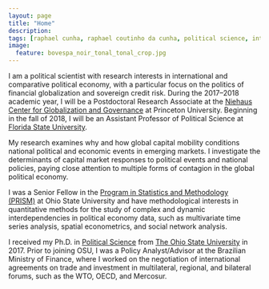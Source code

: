 ```yaml
---
layout: page
title: "Home"
description:
tags: [raphael cunha, raphael coutinho da cunha, political science, international political economy, political economy, finance, financial markets, globalization, contagion, interdependence, political methodology]
image:
  feature: bovespa_noir_tonal_tonal_crop.jpg
---
```




I am a political scientist with research interests in international and comparative political economy, with a particular focus on the politics of financial globalization and sovereign credit risk. During the 2017–2018 academic year, I will be a Postdoctoral Research Associate at the <a href="http://ncgg-new.princeton.edu/" target="_blank">Niehaus Center for Globalization and Governance</a> at Princeton University. Beginning in the fall of 2018, I will be an Assistant Professor of Political Science at <a href="http://coss.fsu.edu/polisci/home" target="_blank">Florida State University</a>.

My research examines why and how global capital mobility conditions national political and economic events in emerging markets. I investigate the determinants of capital market responses to political events and national policies, paying close attention to multiple forms of contagion in the global political economy.

<!--- I analyze contagion dynamics from domestic to international investors in capital market reactions to politics, diffusion processes in governments' decisions to default on sovereign debt, as well as contagion in market assessments of government creditworthiness induced by investors' use of decision heuristics. --->

I was a Senior Fellow in the <a href="https://polisci.osu.edu/research/prism" target="_blank">Program in Statistics and Methodology (PRISM)</a> at Ohio State University and have methodological interests in quantitative methods for the study of complex and dynamic interdependencies in political economy data, such as multivariate time series analysis, spatial econometrics, and social network analysis.

I received my Ph.D. in <a href="http://www.polisci.osu.edu" target="_blank">Political Science</a> from <a href="http://www.osu.edu" target="_blank">The Ohio State University</a> in 2017. Prior to joining OSU, I was a Policy Analyst/Advisor at the Brazilian Ministry of Finance, where I worked on the negotiation of international agreements on trade and investment in multilateral, regional, and bilateral forums, such as the WTO, OECD, and Mercosur.
